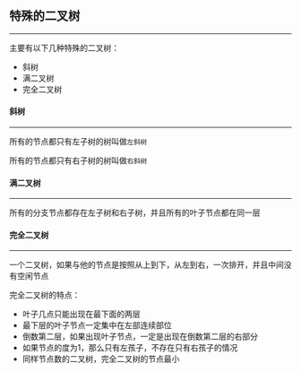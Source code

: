 ## 特殊的二叉树

-----

主要有以下几种特殊的二叉树：

- 斜树
- 满二叉树
- 完全二叉树



#### 斜树

--------

所有的节点都只有左子树的树叫做`左斜树`

所有的节点都只有右子树的树叫做`右斜树`



#### 满二叉树

------

所有的分支节点都存在左子树和右子树，并且所有的叶子节点都在同一层



#### 完全二叉树

-------

一个二叉树，如果与他的节点是按照从上到下，从左到右，一次排开，并且中间没有空闲节点

完全二叉树的特点：

- 叶子几点只能出现在最下面的两层
- 最下层的叶子节点一定集中在左部连续部位
- 倒数第二层，如果出现叶子节点，一定是出现在倒数第二层的右部分
- 如果节点的度为1，那么只有左孩子，不存在只有右孩子的情况
- 同样节点数的二叉树，完全二叉树的节点最小


